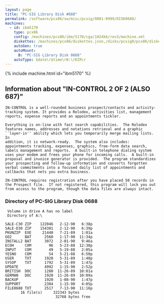 ```yaml
---
layout: page
title: "PC-SIG Library Disk #688"
permalink: /software/pcx86/sw/misc/pcsig/0001-0999/DISK0688/
machines:
  - id: ibm5170
    type: pcx86
    config: /machines/pcx86/ibm/5170/cga/1024kb/rev3/machine.xml
    diskettes: /machines/pcx86/diskettes.json,/disks/pcsig0/pcx86/diskettes.json
    autoGen: true
    autoMount:
      B: "PC-SIG Library Disk 0688"
    autoType: $date\r$time\rB:\rDIR\r
---
```


{% include machine.html id="ibm5170" %}

## Information about "IN-CONTROL 2 OF 2 (ALSO 687)"

    IN-CONTROL is a well-rounded business prospect/contacts and activity-
    tracking system. It provides a Rolodex, activities list, management
    reports, expense reports and an appointments tickler.
    
    Everything is on-line with fast search capabilities.  The Rolodex
    features names, addresses and notations retrieval and a graphic
    ``layer-in'' ability which lets you temporarily merge mailing lists. In
    addition, it is network-ready.  The system also includes:
    appointments tracking, expenses, graphics, free-form data search,
    labels management and reports.  A built-in telephone dialing system
    uses your modem and frees your phone for incoming calls.  A built-in
    proposal and invoice generator is provided.  The program standardizes
    your prospecting and follow-up information and converts forgotten
    verbal commitments into a focused daily list of appointments and
    callbacks that nets you extra business.
    
    IN-CONTROL requires registration after you have placed 50 records in
    the Prospect file.  If not registered, this program will lock you out
    from access to the program, though the data files are always intact.

### Directory of PC-SIG Library Disk 0688

     Volume in drive A has no label
     Directory of A:\

    SALE-C30 ZIP    122046   2-12-90   6:38p
    SALE-D30 ZIP    154381   2-12-90   6:39p
    PKUNZIP  EXE     21440   7-21-89   1:01a
    GO2      BAT      2560   1-17-90  11:34p
    INSTALL2 BAT      3072   2-01-90   9:46a
    ECOH     COM        96   5-23-88  12:30p
    INPUT    COM        49   5-19-88   2:05a
    YESNO    COM        54   5-21-88   6:50p
    USER     TXT      1920   5-31-89   1:40p
    SYSOP    TXT      1792   5-31-89   1:47p
    UPDATE            4992   1-15-90   2:52p
    BRITISH  DOC      1280  11-26-89  10:01a
    GERMAN   DOC      1920  11-26-89  10:09a
    BACKUP            1920   1-08-90   1:47p
    SUPPORT           2304   1-15-90   4:05p
    FILE0688 TXT      2517   7-13-90  11:16p
           16 file(s)     322343 bytes
                           32768 bytes free
